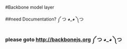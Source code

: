 #Backbone model layer

##need Documentation? ༼ つ ◕_◕ ༽つ
### please goto http://backbonejs.org ༼ つ ◕_◕ ༽つ